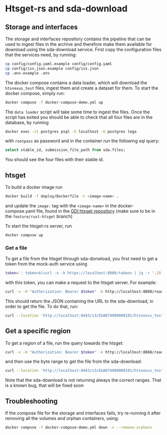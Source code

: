 # Htsget-rs and sda-download

## Storage and interfaces
The storage and interfaces repository contains the pipeline that can be used to ingest files in the archive and therefore make them available for download using the sda-download service.
First copy the configuration files that the services need, by running:
```sh
cp config/config.yaml.example config/config.yaml
cp config/iss.json.example config/iss.json
cp .env.example .env
```
The docker compose contains a data loader, which will download the `htsnexus_test` files, ingest them and create a dataset for them. To start the docker compose, simply run:
```sh
docker compose -f docker-compose-demo.yml up
```
The `data loader` script will take some time to ingest the files. Once the script has exited you should be able to check that all four files are in the database, by running
```sh
docker exec -it postgres psql -h localhost -U postgres lega
```
with `rootpass` as password and in the container run the following sql query:
```sql
select stable_id, submission_file_path from sda.files;
```
You should see the four files with their stable id.

## htsget
To build a docker image run
```sh
docker build -f deploy/Dockerfile -t <image-name> .
```
and update the `image:` tag with the `<image-name>` in the docker-compose.yaml file, found in the [GDI htsget repository](https://github.com/GenomicDataInfrastructure/starter-kit-htsget/tree/feature/rust-htsget) (make sure to be in the `feature/rust-htsget` branch)

To start the htsget-rs server, run
```sh
docker compose up
```

### Get a file
To get a file from the htsget through sda-donwload, you first need to get a token from the mock-auth service using
```sh
token=': token=$(curl -s -k https://localhost:8080/tokens | jq -r '.[0]')
```
with this token, you can make a request to the htsget server. For example:
```sh
curl -v -H "Authorization: Bearer $token" -k http://localhost:8088/reads/EGAD74900000101/htsnexus_test_NA12878
```
This should return the JSON containing the URL to the sda-download, in order to get the file. To do that, run:
```sh
curl --location 'http://localhost:8443/s3/EGAD74900000101/htsnexus_test_NA12878.bam' --header "Authorization: Bearer $token" -o <some-file-name>
```

## Get a specific region
To get a region of a file, run the query towards the htsget:
```sh
curl -v -H "Authorization: Bearer $token" -k http://localhost:8088/reads/EGAD74900000101/htsnexus_test_NA12878?referenceName=2
```
and then use the byte range to get the file from the sda-download:
```sh
curl --location 'http://localhost:8443/s3/EGAD74900000101/htsnexus_test_NA12878.bam?startCoordinate=<STARTING-BYTE>&endCoordinate=<ENDING-BYTE>' --header "Authorization: Bearer $token"
```
Note that the sda-download is not returning always the correct ranges. That is a known bug, that will be fixed soon


## Troubleshooting
If the compose file for the storage and interfaces fails, try re-running it after removing all the volumes and orphan containers, using:
```sh
docker compose -f docker-compose-demo.yml down -v --remove-orphans
```

